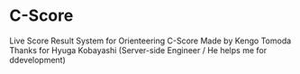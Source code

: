 # C-Score
Live Score Result System for Orienteering
C-Score
Made by Kengo Tomoda
Thanks for Hyuga Kobayashi (Server-side Engineer / He helps me for ddevelopment)
